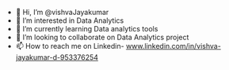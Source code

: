 - 👋 Hi, I’m @vishvaJayakumar
- 👀 I’m interested in Data Analytics
- 🌱 I’m currently learning Data analytics tools
- 💞️ I’m looking to collaborate on Data Analytics project
- 📫 How to reach me on Linkedin- www.linkedin.com/in/vishva-jayakumar-d-953376254

<!---
vishvaJayakumar/vishvaJayakumar is a ✨ special ✨ repository because its `README.md` (this file) appears on your GitHub profile.
You can click the Preview link to take a look at your changes.
--->
